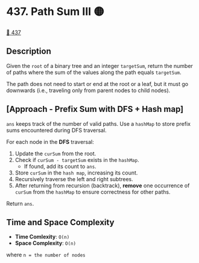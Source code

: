 # 437. Path Sum III 🟡

[🔗 437 ](https://leetcode.com/problems/path-sum-iii/description/)

## Description
Given the `root` of a binary tree and an integer `targetSum`, return the number of paths where the sum of the values along the path equals `targetSum`.

The path does not need to start or end at the root or a leaf, but it must go downwards (i.e., traveling only from parent nodes to child nodes).

## [Approach - Prefix Sum with DFS + Hash map]
`ans` keeps track of the number of valid paths.
Use a `hashMap` to store prefix sums encountered during DFS traversal.

For each node in the **DFS** traversal:
1.	Update the `curSum` from the root.
2.	Check if `curSum - targetSum` exists in the `hashMap`.
	- If found, add its count to `ans`.
3.	Store `curSum` in the `hash map`, increasing its count.
4.	Recursively traverse the left and right subtrees.
5.	After returning from recursion (backtrack), **remove** one occurrence of `curSum` from the `hashMap` to ensure correctness for other paths.

Return `ans`.

## Time and Space Complexity
- **Time Comlexity**: `O(n)`
- **Space Complexity**: `O(n)`

where `n = the number of nodes`


